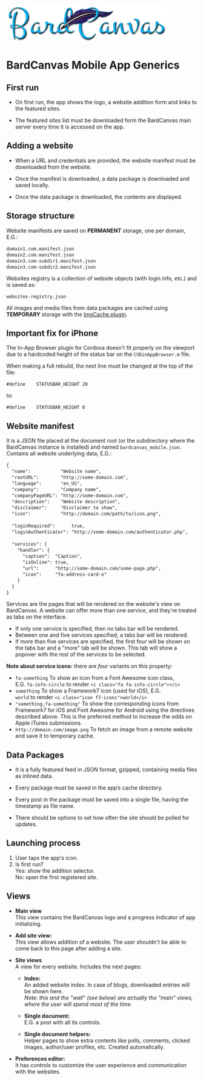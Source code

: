 
![BardCanvas Logo](Logo-BardCanvas-425x100.png)

# BardCanvas Mobile App Generics

## First run

* On first run, the app shows the logo, a website addition form and links
  to the featured sites.

* The featured sites list must be downloaded form the BardCanvas main server
  every time it is accessed on the app.

## Adding a website

* When a URL and credentials are provided, the website manifest must be
  downloaded from the website.

* Once the manifest is downloaded, a data package is downloaded and saved
  locally.

* Once the data package is downloaded, the contents are displayed.

## Storage structure

Website manifests are saved on **PERMANENT** storage, one per domain, E.G.:

    domain1.com.manifest.json
    domain2.com.manifest.json
    domain3.com-subdir1.manifest.json
    domain3.com-subdir2.manifest.json

Websites registry is a collection of website objects (with login info, etc.)
and is saved as:

    websites-registry.json

All images and media files from data packages are cached using **TEMPORARY** storage
with the [ImgCache plugin](https://github.com/chrisben/imgcache.js/).

## Important fix for iPhone

The In-App Browser plugin for Cordova doesn't fit properly on the viewport due to a hardcoded height
of the status bar on the `CVDinAppBrowser.m` file.

When making a full rebuild, the next line must be changed at the top of the file:

    #define    STATUSBAR_HEIGHT 20

to:

    #define    STATUSBAR_HEIGHT 0

## Website manifest

It is a JSON file placed at the document root (or the subdirectory where the BardCanvas instance is installed) and named `bardcanvas_mobile.json`. Contains all website underlying data, E.G.:

    {
      "name":           "Website name",
      "rootURL":        "http://some-domain.com",
      "language":       "en_US",
      "company":        "Company name",
      "companyPageURL": "http://some-domain.com",
      "description":    "Website description",
      "disclaimer":     "Disclaimer to show",
      "icon":           "http://domain.com/path/to/icon.png",
      
      "loginRequired":      true,
      "loginAuthenticator": "http://some-domain.com/authenticator.php",
      
      "services": {
        "handler": {
          "caption":  "Caption",
          "isOnline": true,
          "url":      "http://some-domain.com/some-page.php",
          "icon":     "fa-address-card-o"
        }
      }
    }

Services are the pages that will be rendered on the website's view on BardCanvas. A website can offer more than one service, and they're treated as tabs on the interface.

* If only one service is specified, then no tabs bar will be rendered.
* Between one and five services specified, a tabs bar will be rendered.
* If more than five services are specified, the first four will be shown on the
  tabs bar and a "more" tab will be shown. This tab will show a popover with
  the rest of the services to be selected. 

**Note about service icons:** there are *four* variants on this property:
  
* `fa-something` To show an icon from a Font Awesome icon class,  
  E.G. `fa-info-circle` to render `<i class="fa fa-info-circle"></i>`
* `something` To show a Framework7 icon (used for iOS), E.G.  
  `world` to render `<i class="icon f7-icons">world</i>`
* `"something,fa-something"` To show the corresponding
  icons from Framework7 for iOS and Font Awesome for Android using the
  directives described above. This is the preferred method to increase the
  odds on Apple iTunes submissions.
* `http://domain.com/image.png` To fetch an image from a remote website and
  save it to temporary cache.

## Data Packages

* It is a fully featured feed in JSON format, gzipped, containing media files
  as inlined data.

* Every package must be saved in the app’s cache directory.

* Every post in the package must be saved into a single file, having the
  timestamp as file name. 

* There should be options to set how often the site should be polled for updates.

## Launching process

1. User taps the app's icon.
2. Is first run?  
   Yes: show the addition selector.  
   No: open the first registered site.

## Views

* **Main view**  
  This view contains the BardCanvas logo and a progress indicator of
  app initializing.

* **Add site view:**  
  This view allows addition of a website. The user shouldn't be able to
  come back to this page after adding a site.

* **Site views**  
  A view for every website. Includes the next pages:

    * **Index:**  
      An added website index. In case of blogs, downloaded entries will be shown here.  
      *Note: this and the "wall" (see below) are actually the "main" views, where
      the user will spend most of the time.*

    * **Single document:**  
      E.G. a post with all its controls.

    * **Single document helpers:**  
      Helper pages to show extra contents like polls, comments, clicked images,
      author/user profiles, etc. Created automatically.

* **Preferences editor:**  
  It has controls to customize the user experience and communication with the websites.
